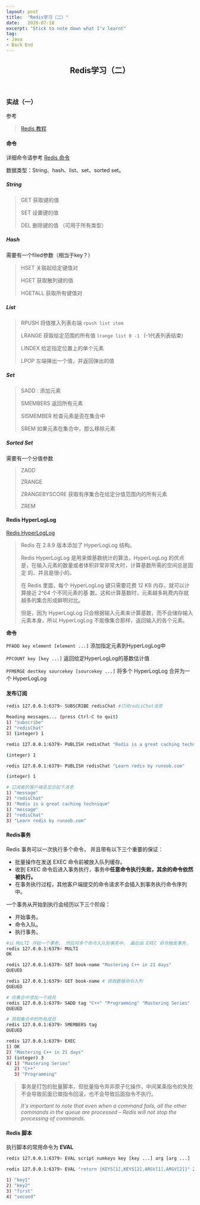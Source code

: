 ```yaml
---
layout: post
title:  "Redis学习（二）"
date:   2020-07-18
excerpt: "Stick to note down what I'v learnt"
tag:
- Java 
- Back End
---
```


<center><H2><b>Redis学习（二）</b></H2></center><br>


### 实战（一）

参考

> [Redis 教程](https://www.runoob.com/redis/redis-tutorial.html)

#### 命令

详细命令请参考 [Redis 命令](https://www.runoob.com/redis/redis-commands.html)

数据类型：String、hash、list、set、sorted set。



##### String

> GET 获取键的值
>
> SET 设置键的值
>
> DEL 删除键的值 （可用于所有类型）

##### Hash

需要有一个filed参数（相当于key？）

> HSET 关联起给定键值对
>
> HGET 获取散列键的值
>
> HGETALL 获取所有键值对

##### List

> RPUSH 将值推入列表右端  `rpush list item`
>
> LRANGE 获取给定范围的所有值 `lrange list 0 -1 ` (-1代表列表结束)
>
> LINDEX 给定指定位置上的单个元素
>
> LPOP 左端弹出一个值，并返回弹出的值

##### Set

> SADD : 添加元素
>
> SMEMBERS 返回所有元素
>
> SISMEMBER 检查元素是否在集合中
>
> SREM 如果元素在集合中，那么移除元素

##### Sorted Set

需要有一个分值参数

> ZADD
>
> ZRANGE
>
> ZRANGEBYSCORE 获取有序集合在给定分值范围内的所有元素
>
> ZREM



#### Redis HyperLogLog

 [Redis HyperLogLog](https://www.runoob.com/redis/redis-hyperloglog.html)

> Redis 在 2.8.9 版本添加了 HyperLogLog 结构。
>
> Redis HyperLogLog 是用来做基数统计的算法，HyperLogLog 的优点是，在输入元素的数量或者体积非常非常大时，计算基数所需的空间总是固定 的、并且是很小的。
>
> 在 Redis 里面，每个 HyperLogLog 键只需要花费 12 KB 内存，就可以计算接近 2^64 个不同元素的基 数。这和计算基数时，元素越多耗费内存就越多的集合形成鲜明对比。
>
> 但是，因为 HyperLogLog 只会根据输入元素来计算基数，而不会储存输入元素本身，所以 HyperLogLog 不能像集合那样，返回输入的各个元素。

**命令**

`PFADD key element [element ...]` 添加指定元素到HyperLogLog中

`PFCOUNT key [key ...]`  返回给定HyperLogLog的基数估计值

`PFMERGE destkey sourcekey [sourcekey ...]` 将多个 HyperLogLog 合并为一个 HyperLogLog



#### 发布订阅

```bash
redis 127.0.0.1:6379> SUBSCRIBE redisChat #订阅redisChat消息

Reading messages... (press Ctrl-C to quit)
1) "subscribe"
2) "redisChat"
3) (integer) 1
```

```bash
redis 127.0.0.1:6379> PUBLISH redisChat "Redis is a great caching technique"

(integer) 1

redis 127.0.0.1:6379> PUBLISH redisChat "Learn redis by runoob.com"

(integer) 1

# 订阅者的客户端会显示如下消息
1) "message"
2) "redisChat"
3) "Redis is a great caching technique"
1) "message"
2) "redisChat"
3) "Learn redis by runoob.com"
```



#### Redis事务

Redis 事务可以一次执行多个命令， 并且带有以下三个重要的保证：

- 批量操作在发送 EXEC 命令前被放入队列缓存。
- 收到 EXEC 命令后进入事务执行，事务中**任意命令执行失败，其余的命令依然被执行。**
- 在事务执行过程，其他客户端提交的命令请求不会插入到事务执行命令序列中。



一个事务从开始到执行会经历以下三个阶段：

- 开始事务。
- 命令入队。
- 执行事务。

```bash
#以 MULTI 开始一个事务， 然后将多个命令入队到事务中， 最后由 EXEC 命令触发事务， 一并执行事务中的所有命令：
redis 127.0.0.1:6379> MULTI
OK

redis 127.0.0.1:6379> SET book-name "Mastering C++ in 21 days"
QUEUED

redis 127.0.0.1:6379> GET book-name # 获取数据命令入列
QUEUED

# 向集合中添加一个成员
redis 127.0.0.1:6379> SADD tag "C++" "Programming" "Mastering Series"
QUEUED 

# 获取集合中的所有成员
redis 127.0.0.1:6379> SMEMBERS tag 
QUEUED

redis 127.0.0.1:6379> EXEC 
1) OK
2) "Mastering C++ in 21 days"
3) (integer) 3
4) 1) "Mastering Series"
   2) "C++"
   3) "Programming"
```

> 事务是打包的批量脚本，但批量指令并非原子化操作，中间某条指令的失败不会导致前面已做指令回滚，也不会导致后面指令不执行。
>
> *It's important to note that even when a command fails, all the other commands in the queue are processed – Redis will not stop the processing of commands.*



#### Redis 脚本

执行脚本的常用命令为 **EVAL**

```bash
redis 127.0.0.1:6379> EVAL script numkeys key [key ...] arg [arg ...]
```

```bash
redis 127.0.0.1:6379> EVAL "return {KEYS[1],KEYS[2],ARGV[1],ARGV[2]}" 2 key1 key2 first second

1) "key1"
2) "key2"
3) "first"
4) "second"
```





